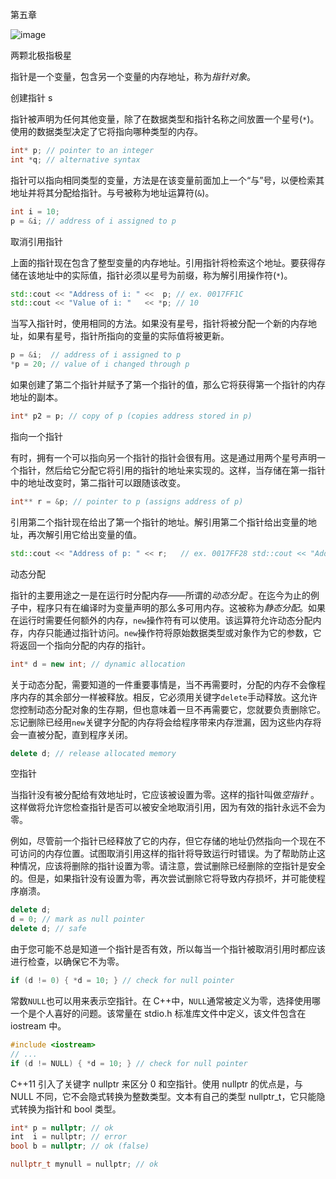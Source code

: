 第五章

![image](images/frontdot.jpg)

两颗北极指极星

指针是一个变量，包含另一个变量的内存地址，称为*指针对象*。

创建指针 s

指针被声明为任何其他变量，除了在数据类型和指针名称之间放置一个星号(`*`)。使用的数据类型决定了它将指向哪种类型的内存。

```cpp
int* p; // pointer to an integer
int *q; // alternative syntax
```

指针可以指向相同类型的变量，方法是在该变量前面加上一个“与”号，以便检索其地址并将其分配给指针。与号被称为地址运算符(`&`)。

```cpp
int i = 10;
p = &i; // address of i assigned to p
```

取消引用指针

上面的指针现在包含了整型变量的内存地址。引用指针将检索这个地址。要获得存储在该地址中的实际值，指针必须以星号为前缀，称为解引用操作符(`*`)。

```cpp
std::cout << "Address of i: " <<  p; // ex. 0017FF1C
std::cout << "Value of i: "   << *p; // 10
```

当写入指针时，使用相同的方法。如果没有星号，指针将被分配一个新的内存地址，如果有星号，指针所指向的变量的实际值将被更新。

```cpp
p = &i;  // address of i assigned to p
*p = 20; // value of i changed through p
```

如果创建了第二个指针并赋予了第一个指针的值，那么它将获得第一个指针的内存地址的副本。

```cpp
int* p2 = p; // copy of p (copies address stored in p)
```

指向一个指针

有时，拥有一个可以指向另一个指针的指针会很有用。这是通过用两个星号声明一个指针，然后给它分配它将引用的指针的地址来实现的。这样，当存储在第一指针中的地址改变时，第二指针可以跟随该改变。

```cpp
int** r = &p; // pointer to p (assigns address of p)
```

引用第二个指针现在给出了第一个指针的地址。解引用第二个指针给出变量的地址，再次解引用它给出变量的值。

```cpp
std::cout << "Address of p: " << r;   // ex. 0017FF28 std::cout << "Address of i: " << *r;  // ex. 0017FF1C std::cout << "Value of i: "   << **r; // 20
```

动态分配

指针的主要用途之一是在运行时分配内存——所谓的*动态分配* 。在迄今为止的例子中，程序只有在编译时为变量声明的那么多可用内存。这被称为*静态分配*。如果在运行时需要任何额外的内存，`new`操作符有可以使用。该运算符允许动态分配内存，内存只能通过指针访问。`new`操作符将原始数据类型或对象作为它的参数，它将返回一个指向分配的内存的指针。

```cpp
int* d = new int; // dynamic allocation
```

关于动态分配，需要知道的一件重要事情是，当不再需要时，分配的内存不会像程序内存的其余部分一样被释放。相反，它必须用关键字`delete`手动释放。这允许您控制动态分配对象的生存期，但也意味着一旦不再需要它，您就要负责删除它。忘记删除已经用`new`关键字分配的内存将会给程序带来内存泄漏，因为这些内存将会一直被分配，直到程序关闭。

```cpp
delete d; // release allocated memory
```

空指针

当指针没有被分配给有效地址时，它应该被设置为零。这样的指针叫做*空指针* 。这样做将允许您检查指针是否可以被安全地取消引用，因为有效的指针永远不会为零。

例如，尽管前一个指针已经释放了它的内存，但它存储的地址仍然指向一个现在不可访问的内存位置。试图取消引用这样的指针将导致运行时错误。为了帮助防止这种情况，应该将删除的指针设置为零。请注意，尝试删除已经删除的空指针是安全的。但是，如果指针没有设置为零，再次尝试删除它将导致内存损坏，并可能使程序崩溃。

```cpp
delete d;
d = 0; // mark as null pointer
delete d; // safe
```

由于您可能不总是知道一个指针是否有效，所以每当一个指针被取消引用时都应该进行检查，以确保它不为零。

```cpp
if (d != 0) { *d = 10; } // check for null pointer
```

常数`NULL`也可以用来表示空指针。在 C++中，`NULL`通常被定义为零，选择使用哪一个是个人喜好的问题。该常量在 stdio.h 标准库文件中定义，该文件包含在 iostream 中。

```cpp
#include <iostream>
// ...
if (d != NULL) { *d = 10; } // check for null pointer
```

C++11 引入了关键字 nullptr 来区分 0 和空指针。使用 nullptr 的优点是，与 NULL 不同，它不会隐式转换为整数类型。文本有自己的类型 nullptr_t，它只能隐式转换为指针和 bool 类型。

```cpp
int* p = nullptr; // ok
int  i = nullptr; // error
bool b = nullptr; // ok (false)

nullptr_t mynull = nullptr; // ok
```